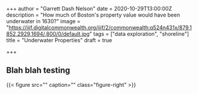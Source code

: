 +++
author = "Garrett Dash Nelson"
date = 2020-10-29T13:00:00Z
description = "How much of Boston's property value would have been underwater in 1630?"
image = "https://iiif.digitalcommonwealth.org/iiif/2/commonwealth:q524n431x/879,1852,2929,1694/,800/0/default.jpg"
tags = ["data exploration", "shoreline"]
title = "Underwater Properties"
draft = true

+++
## Blah blah testing

{{< figure src="" caption="" class="figure-right" >}}